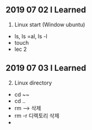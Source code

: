 ## 2019 07 02 I Learned
1. Linux start (Window ubuntu)
  - ls, ls =al, ls -l
  - touch
  - lec 2
  
## 2019 07 03 I Learned
2. Linux directory
  - cd ~~
  - cd ..
  - rm --> 삭제
  - rm -r 디렉토리 삭제
  - 
